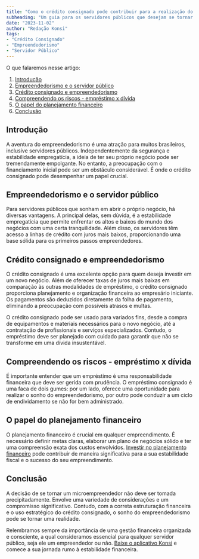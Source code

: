 ```yaml
---
title: "Como o crédito consignado pode contribuir para a realização do sonho do empreendedorismo"
subheading: "Um guia para os servidores públicos que desejam se tornar microempreendedores"
date: "2023-11-02"
author: "Redação Konsi"
tags:
- "Crédito Consignado"
- "Empreendedorismo"
- "Servidor Público"
---
```


O que falaremos nesse artigo:
1. [Introdução](#intro)
2. [Empreendedorismo e o servidor público](#empserv)
3. [Crédito consignado e empreendedorismo](#credemp)
4. [Compreendendo os riscos - empréstimo x dívida](#risco)
5. [O papel do planejamento financeiro](#plano)
6. [Conclusão](#concl)

<div id='intro'></div>

## Introdução

A aventura do empreendedorismo é uma atração para muitos brasileiros, inclusive servidores públicos. Independentemente da segurança e estabilidade empregatícia, a ideia de ter seu próprio negócio pode ser tremendamente empolgante. No entanto, a preocupação com o financiamento inicial pode ser um obstáculo considerável. É onde o crédito consignado pode desempenhar um papel crucial.

<div id='empserv'></div>

## Empreendedorismo e o servidor público

Para servidores públicos que sonham em abrir o próprio negócio, há diversas vantagens. A principal delas, sem dúvida, é a estabilidade empregatícia que permite enfrentar os altos e baixos do mundo dos negócios com uma certa tranquilidade. Além disso, os servidores têm acesso a linhas de crédito com juros mais baixos, proporcionando uma base sólida para os primeiros passos empreendedores.

<div id='credemp'></div>

## Crédito consignado e empreendedorismo

O crédito consignado é uma excelente opção para quem deseja investir em um novo negócio. Além de oferecer taxas de juros mais baixas em comparação às outras modalidades de empréstimo, o crédito consignado proporciona planejamento e organização financeira ao empresário iniciante. Os pagamentos são deduzidos diretamente da folha de pagamento, eliminando a preocupação com possíveis atrasos e multas.

O crédito consignado pode ser usado para variados fins, desde a compra de equipamentos e materiais necessários para o novo negócio, até a contratação de profissionais e serviços especializados. Contudo, o empréstimo deve ser planejado com cuidado para garantir que não se transforme em uma dívida insustentável.

<div id='risco'></div>

## Compreendendo os riscos - empréstimo x dívida

É importante entender que um empréstimo é uma responsabilidade financeira que deve ser gerida com prudência. O empréstimo consignado é uma faca de dois gumes: por um lado, oferece uma oportunidade para realizar o sonho do empreendedorismo, por outro pode conduzir a um ciclo de endividamento se não for bem administrado. 

<div id='plano'></div>

## O papel do planejamento financeiro

O planejamento financeiro é crucial em qualquer empreendimento. É necessário definir metas claras, elaborar um plano de negócios sólido e ter uma compreensão exata dos custos envolvidos. [Investir no planejamento financeiro](/como-montar-um-planejamento-financeiro-de-longo-prazo-para-servidores-pblicos.md) pode contribuir de maneira significativa para a sua estabilidade fiscal e o sucesso do seu empreendimento. 

<div id='concl'></div>

## Conclusão

A decisão de se tornar um microempreendedor não deve ser tomada precipitadamente. Envolve uma variedade de considerações e um compromisso significativo. Contudo, com a correta estruturação financeira e o uso estratégico do crédito consignado, o sonho do empreendedorismo pode se tornar uma realidade. 

Relembramos sempre da importância de uma gestão financeira organizada e consciente, a qual consideramos essencial para qualquer servidor público, seja ele um empreendedor ou não. [Baixe o aplicativo Konsi](https://konsi.app) e comece a sua jornada rumo à estabilidade financeira.
